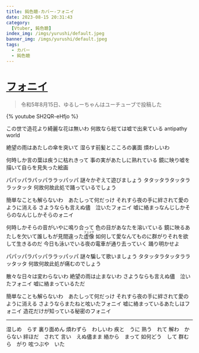 ```yaml
---
title: 鈍色聴-カバー-フォニイ
date: 2023-08-15 20:31:43
category:
  [Vtuber, 鈍色聴]
index_img: /imgs/yurushi/default.jpeg
banner_img: /imgs/yurushi/default.jpeg
tags:
  - カバー
  - 鈍色聴
---
```


<script src='/js/diy/resize-ifram.js'></script>

# [フォニイ](https://www.youtube.com/watch?v=9QLT1Aw_45s)

> 令和5年8月15日、ゆるしーちゃんはユーチューブで投稿した

{% youtube SH2QR-eHfjo %}

この世で造花より綺麗な花は無いわ
何故なら総ては嘘で出来ている
antipathy world

絶望の雨はあたしの傘を突いて
湿らす前髪とこころの裏面
煩わしいわ

何時しか言の葉は疾うに枯れきって
事の実があたしに熟れている
鏡に映り嘘を描いて自らを見失った絵画

パパッパラパッパララッパッパ
謎々かぞえて遊びましょう
タタッタラタッタララッタッタ
何故何故此処で踊っているでしょう

簡単なことも解らないわ　あたしって何だっけ
それすら夜の手に絆されて愛のように消える
さようならも言えぬ儘　泣いたフォニイ
嘘に絡まっなんじしかそらのなんじしかそらのォニイ

何時しかそらの音がいやに鳴り合って
色の目があなたを溶いている
<ruby>鏡に映るあたしを欠いて誰しもが見間違った<rt></rt>虚像<rt>フェイク</rt></ruby>
如何して愛なんてものに群がりそれを欲して生きるのだ
今日も泳いでいる夜の電車が通り去っていく
踊り明かせよ

パパッパラパッパララッパッパ
謎々騙して歌いましょう
タタッタラタッタララッタッタ
何故何故此処が痛むのでしょう

散々な日々は変わらないわ
絶望の雨は止まないわ
さようならも言えぬ儘　泣いたフォニイ
嘘に絡まっているただ

簡単なことも解らないわ　あたしって何だっけ
それすら夜の手に絆されて愛のように消える
さようならまたねと呟いたフォニイ
嘘に絡まっているあたしはフォニイ
造花だけが知っている秘密のフォニイ

- - -

湿しめ　らす
裏り面めん
煩わずら　わしいわ
疾と　うに
熟う　れて
解わ　からない
絆ほだ　されて
言い　えぬ儘まま
絡から　まって
如何どう　して
群むら　がり
呟つぶや　いた
